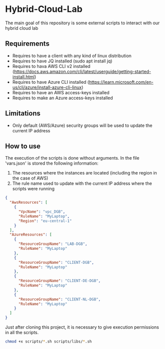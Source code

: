 # Hybrid-Cloud-Lab
The main goal of this repository is some external scripts to interact with our hybrid cloud lab

## Requirements
- Requires to have a client with any kind of linux distribution
- Requires to have JQ installed (sudo apt install jq)
- Requires to hava AWS CLI v2 installed (https://docs.aws.amazon.com/cli/latest/userguide/getting-started-install.html)
- Requires to have Azure CLI installed (https://learn.microsoft.com/en-us/cli/azure/install-azure-cli-linux)
- Requires to have an AWS access-keys installed
- Requires to make an Azure access-keys installed

## Limitations
- Only default (AWS/Azure) security groups will be used to update the current IP address

## How to use
The execution of the scripts is done without arguments.
In the file 'vars.json' is stored the following information:
1. The resources where the instances are located (including the region in the case of AWS)
2. The rule name used to update with the current IP address where the scripts were running

```json
{
  "AwsResources": [
    {
      "VpcName": "vpc_DGB",
      "RuleName": "MyLaptop",
      "Region": "eu-central-1"
    }
  ],
  "AzureResources": [
    {
      "ResourceGroupName": "LAB-DGB",
      "RuleName": "MyLaptop"
    },
    {
      "ResourceGroupName": "CLIENT-DGB",
      "RuleName": "MyLaptop"
    },
    {
      "ResourceGroupName": "CLIENT-DE-DGB",
      "RuleName": "MyLaptop"
    },
    {
      "ResourceGroupName": "CLIENT-NL-DGB",
      "RuleName": "MyLaptop"
    }
  ]
}
```
Just after cloning this project, it is necessary to give execution permissions in all the scripts.
```bash
chmod +x scripts/*.sh scripts/libs/*.sh
```

